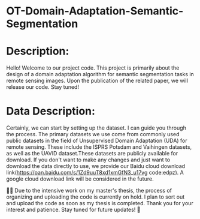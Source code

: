 # OT-Domain-Adaptation-Semantic-Segmentation
# Description:
Hello! Welcome to our project code. This project is primarily about the design of a domain adaptation algorithm for semantic segmentation tasks in remote sensing images. Upon the publication of the related paper, we will release our code. Stay tuned!

# Data Description:
Certainly, we can start by setting up the dataset. I can guide you through the process. The primary datasets we use come from commonly used public datasets in the field of Unsupervised Domain Adaptation (UDA) for remote sensing. These include the ISPRS Potsdam and Vaihingen datasets, as well as the UAVID dataset.These datasets are publicly available for download. If you don't want to make any changes and just want to download the data directly to use, we provide our Baidu cloud download link(https://pan.baidu.com/s/1Zd9uuT8xd1xmGfN3_u17vg  code:edpz). A google cloud download link will be considered in the future.


🙇‍♂️ Due to the intensive work on my master's thesis, the process of organizing and uploading the code is currently on hold. I plan to sort out and upload the code as soon as my thesis is completed. Thank you for your interest and patience. Stay tuned for future updates! 🙏
